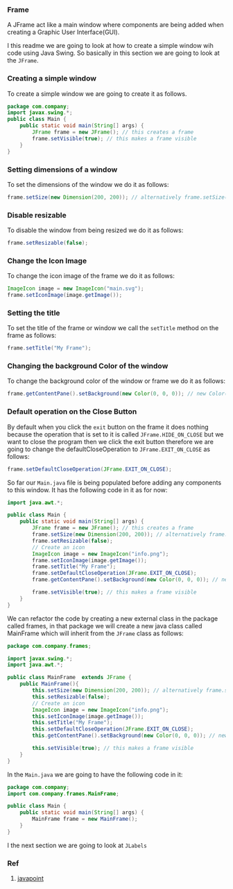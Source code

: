 ### Frame

A JFrame act like a main window where components are being added when creating a Graphic User Interface(GUI).

I this readme we are going to look at how to create a simple window wih code using Java Swing. So basically in this section we are going to
look at the `JFrame`.

### Creating a simple window
To create a simple window we are going to create it as follows.
```java
package com.company;
import javax.swing.*;
public class Main {
    public static void main(String[] args) {
        JFrame frame = new JFrame(); // this creates a frame
        frame.setVisible(true); // this makes a frame visible
    }
}
```

### Setting dimensions of a window
To set the dimensions of the window we do it as follows:
```java
frame.setSize(new Dimension(200, 200)); // alternatively frame.setSize(200, 200)
```
### Disable resizable
To disable the window from being resized we do it as follows:
```java
frame.setResizable(false);
```
### Change the Icon Image

To change the icon image of the frame we do it as follows:
```java
ImageIcon image = new ImageIcon("main.svg");
frame.setIconImage(image.getImage());
```
### Setting the title
To set the title of the frame or window we call the `setTitle` method on the frame as follows:
```java
frame.setTitle("My Frame");
```
### Changing the background Color of the window
To change the background color of the window or frame we do it as follows:

```java
frame.getContentPane().setBackground(new Color(0, 0, 0)); // new Color(0x000000) or Color.black
```

### Default operation on the Close Button
By default when you click the `exit` button on the frame it does nothing because the operation that is set to it
is called  `JFrame.HIDE_ON_CLOSE` but we want to close the program then we click the exit button therefore we are going to
change the defaultCloseOperation to `JFrame.EXIT_ON_CLOSE` as follows:

```java
frame.setDefaultCloseOperation(JFrame.EXIT_ON_CLOSE);
```

So far our `Main.java` file is being populated before adding any components to this window. It has the following code in it as for now:

```java
import java.awt.*;

public class Main {
    public static void main(String[] args) {
        JFrame frame = new JFrame(); // this creates a frame
        frame.setSize(new Dimension(200, 200)); // alternatively frame.setSize(200, 200)
        frame.setResizable(false);
        // Create an icon
        ImageIcon image = new ImageIcon("info.png");
        frame.setIconImage(image.getImage());
        frame.setTitle("My Frame");
        frame.setDefaultCloseOperation(JFrame.EXIT_ON_CLOSE);
        frame.getContentPane().setBackground(new Color(0, 0, 0)); // new Color(0x000000)

        frame.setVisible(true); // this makes a frame visible
    }
}
```
We can refactor the code by creating a new external class in the package called frames, in that package we will
create a new java class called MainFrame which will inherit from the `JFrame` class as follows:

```java
package com.company.frames;

import javax.swing.*;
import java.awt.*;

public class MainFrame  extends JFrame {
    public MainFrame(){
        this.setSize(new Dimension(200, 200)); // alternatively frame.setSize(200, 200)
        this.setResizable(false);
        // Create an icon
        ImageIcon image = new ImageIcon("info.png");
        this.setIconImage(image.getImage());
        this.setTitle("My Frame");
        this.setDefaultCloseOperation(JFrame.EXIT_ON_CLOSE);
        this.getContentPane().setBackground(new Color(0, 0, 0)); // new Color(0x000000)

        this.setVisible(true); // this makes a frame visible
    }
}
```
In the `Main.java` we are going to have the following code in it:

```java
package com.company;
import com.company.frames.MainFrame;

public class Main {
    public static void main(String[] args) {
        MainFrame frame = new MainFrame();
    }
}
```
I the next section we are going to look at `JLabels`

### Ref
1. [javapoint](https://www.javatpoint.com/java-jframe)